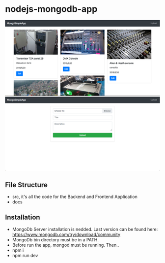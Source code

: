 # nodejs-mongodb-app
![](docs/screenshots/scs_1.png)
![](docs/screenshots/scs_2.png)

## File Structure
- src, it's all the code for the Backend and Frontend Application
- docs

## Installation

- MongoDb Server installation is nedded. Last version can be found here: https://www.mongodb.com/try/download/community
- MongoDb bin directory must be in a PATH.
- Before run the app, mongod must be running.
Then..
- npm i
- npm run dev